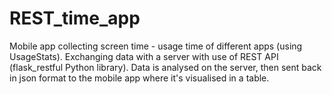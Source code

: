 # REST_time_app

Mobile app collecting screen time - usage time of different apps (using UsageStats). Exchanging data with a server with use of REST API (flask_restful Python library). 
Data is analysed on the server, then sent back in json format to the mobile app where it's visualised in a table. 

